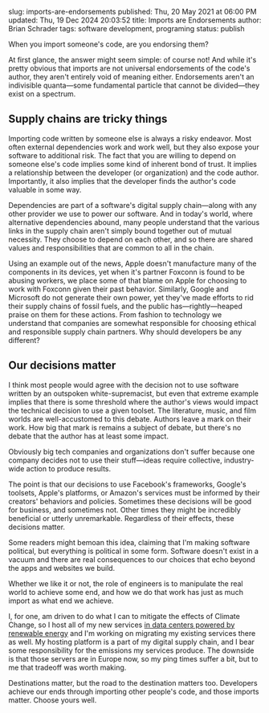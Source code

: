 slug: imports-are-endorsements
published: Thu, 20 May 2021 at 06:00 PM
updated: Thu, 19 Dec 2024 20:03:52 
title: Imports are Endorsements
author: Brian Schrader
tags: software development, programing
status: publish

When you import someone's code, are you endorsing them?

At first glance, the answer might seem simple: of course not! And while it's pretty obvious that imports are not universal endorsements of the code's author, they aren't entirely void of meaning either. Endorsements aren't an indivisible quanta&mdash;some fundamental particle that cannot be divided&mdash;they exist on a spectrum.


## Supply chains are tricky things

Importing code written by someone else is always a risky endeavor. Most often external dependencies work and work well, but they also expose your software to additional risk. The fact that you are willing to depend on someone else's code implies some kind of inherent bond of trust. It implies a relationship between the developer (or organization) and the code author. Importantly, it also implies that the developer finds the author's code valuable in some way.

Dependencies are part of a software's digital supply chain&mdash;along with any other provider we use to power our software. And in today's world, where alternative dependencies abound, many people understand that the various links in the supply chain aren't simply bound together out of mutual necessity. They choose to depend on each other, and so there are shared values and responsibilities that are common to all in the chain.

Using an example out of the news, Apple doesn't manufacture many of the components in its devices, yet when it's partner Foxconn is found to be abusing workers, we place some of that blame on Apple for choosing to work with Foxconn given their past behavior. Similarly, Google and Microsoft do not generate their own power, yet they've made efforts to rid their supply chains of fossil fuels, and the public has&mdash;rightly&mdash;heaped praise on them for these actions. From fashion to technology we understand that companies are somewhat responsible for choosing ethical and responsible supply chain partners. Why should developers be any different?


## Our decisions matter

I think most people would agree with the decision not to use software written by an outspoken white-supremacist, but even that extreme example implies that there is some threshold where the author's views would impact the technical decision to use a given toolset. The literature, music, and film worlds are well-accustomed to this debate. Authors leave a mark on their work. How big that mark is remains a subject of debate, but there's no debate that the author has at least some impact.

Obviously big tech companies and organizations don't suffer because one company decides not to use their stuff&mdash;ideas require collective, industry-wide action to produce results.

The point is that our decisions to use Facebook's frameworks, Google's toolsets, Apple's platforms, or Amazon's services must be informed by their creators' behaviors and policies. Sometimes these decisions will be good for business, and sometimes not. Other times they might be incredibly beneficial or utterly unremarkable. Regardless of their effects, these decisions matter.

Some readers might bemoan this idea, claiming that I'm making software political, but everything is political in some form. Software doesn't exist in a vacuum and there are real consequences to our choices that echo beyond the apps and websites we build.

Whether we like it or not, the role of engineers is to manipulate the real world to achieve some end, and how we do that work has just as much import as what end we achieve.

I, for one, am driven to do what I can to mitigate the effects of Climate Change, so I host all of my new services [in data centers powered by renewable energy][1] and I'm working on migrating my existing services there as well. My hosting platform is a part of my digital supply chain, and I bear some responsibility for the emissions my services produce. The downside is that those servers are in Europe now, so my ping times suffer a bit, but to me that tradeoff was worth making.

Destinations matter, but the road to the destination matters too. Developers achieve our ends through importing other people's code, and those imports matter. Choose yours well.


[1]: https://nine9s.cloud/kb/infrastructure
